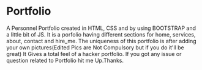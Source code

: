 # Portfolio
A Personnel Portfolio created in HTML, CSS and by using BOOTSTRAP and a little bit of JS.
It is a porfolio having different sections for home, services, about, contact and hire_me.
The uniqueness of this portfolio is after adding your own pictures(Edited Pics are Not Compulsory but if you do it'll be great) It Gives a total feel of a hacker portfolio.
If you got any issue or question related to Portfolio hit me Up.Thanks.
